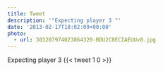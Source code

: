 ```yaml
---
title: Tweet
description: '"Expecting player 3 "'
date: '2013-02-17T18:02:09+00:00'
photo:
  - url: 303207974023864320-BDU2C8ECIAEUUv0.jpg
---
```

Expecting player 3 
      {{< tweet 1 0 >}}
    

